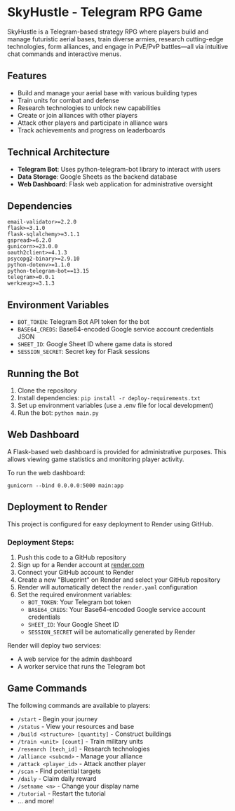 # SkyHustle - Telegram RPG Game

SkyHustle is a Telegram-based strategy RPG where players build and manage futuristic aerial bases, train diverse armies, research cutting-edge technologies, form alliances, and engage in PvE/PvP battles—all via intuitive chat commands and interactive menus.

## Features

- Build and manage your aerial base with various building types
- Train units for combat and defense
- Research technologies to unlock new capabilities
- Create or join alliances with other players
- Attack other players and participate in alliance wars
- Track achievements and progress on leaderboards

## Technical Architecture

- **Telegram Bot**: Uses python-telegram-bot library to interact with users
- **Data Storage**: Google Sheets as the backend database
- **Web Dashboard**: Flask web application for administrative oversight

## Dependencies

```
email-validator>=2.2.0
flask>=3.1.0
flask-sqlalchemy>=3.1.1
gspread>=6.2.0
gunicorn>=23.0.0
oauth2client>=4.1.3
psycopg2-binary>=2.9.10
python-dotenv>=1.1.0
python-telegram-bot==13.15
telegram>=0.0.1
werkzeug>=3.1.3
```

## Environment Variables

- `BOT_TOKEN`: Telegram Bot API token for the bot
- `BASE64_CREDS`: Base64-encoded Google service account credentials JSON
- `SHEET_ID`: Google Sheet ID where game data is stored
- `SESSION_SECRET`: Secret key for Flask sessions

## Running the Bot

1. Clone the repository
2. Install dependencies: `pip install -r deploy-requirements.txt`
3. Set up environment variables (use a .env file for local development)
4. Run the bot: `python main.py`

## Web Dashboard

A Flask-based web dashboard is provided for administrative purposes. This allows viewing game statistics and monitoring player activity.

To run the web dashboard:
```
gunicorn --bind 0.0.0.0:5000 main:app
```

## Deployment to Render

This project is configured for easy deployment to Render using GitHub.

### Deployment Steps:

1. Push this code to a GitHub repository
2. Sign up for a Render account at [render.com](https://render.com)
3. Connect your GitHub account to Render
4. Create a new "Blueprint" on Render and select your GitHub repository
5. Render will automatically detect the `render.yaml` configuration
6. Set the required environment variables:
   - `BOT_TOKEN`: Your Telegram bot token
   - `BASE64_CREDS`: Your Base64-encoded Google service account credentials
   - `SHEET_ID`: Your Google Sheet ID
   - `SESSION_SECRET` will be automatically generated by Render

Render will deploy two services:
- A web service for the admin dashboard
- A worker service that runs the Telegram bot

## Game Commands

The following commands are available to players:

- `/start` - Begin your journey
- `/status` - View your resources and base
- `/build <structure> [quantity]` - Construct buildings
- `/train <unit> [count]` - Train military units
- `/research [tech_id]` - Research technologies
- `/alliance <subcmd>` - Manage your alliance
- `/attack <player_id>` - Attack another player
- `/scan` - Find potential targets
- `/daily` - Claim daily reward
- `/setname <n>` - Change your display name
- `/tutorial` - Restart the tutorial
- ... and more!
